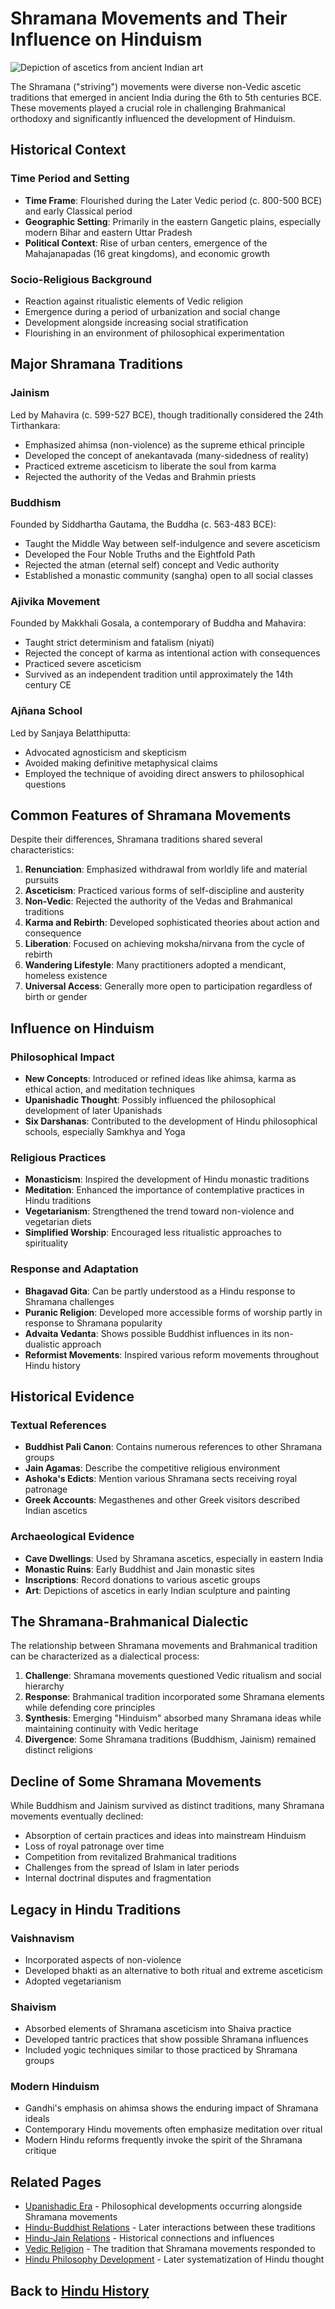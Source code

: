 # Shramana Movements and Their Influence on Hinduism

![Depiction of ascetics from ancient Indian art](shramana_ascetics.jpg)

The Shramana ("striving") movements were diverse non-Vedic ascetic traditions that emerged in ancient India during the 6th to 5th centuries BCE. These movements played a crucial role in challenging Brahmanical orthodoxy and significantly influenced the development of Hinduism.

## Historical Context

### Time Period and Setting

- **Time Frame**: Flourished during the Later Vedic period (c. 800-500 BCE) and early Classical period
- **Geographic Setting**: Primarily in the eastern Gangetic plains, especially modern Bihar and eastern Uttar Pradesh
- **Political Context**: Rise of urban centers, emergence of the Mahajanapadas (16 great kingdoms), and economic growth

### Socio-Religious Background

- Reaction against ritualistic elements of Vedic religion
- Emergence during a period of urbanization and social change
- Development alongside increasing social stratification
- Flourishing in an environment of philosophical experimentation

## Major Shramana Traditions

### Jainism

Led by Mahavira (c. 599-527 BCE), though traditionally considered the 24th Tirthankara:
- Emphasized ahimsa (non-violence) as the supreme ethical principle
- Developed the concept of anekantavada (many-sidedness of reality)
- Practiced extreme asceticism to liberate the soul from karma
- Rejected the authority of the Vedas and Brahmin priests

### Buddhism

Founded by Siddhartha Gautama, the Buddha (c. 563-483 BCE):
- Taught the Middle Way between self-indulgence and severe asceticism
- Developed the Four Noble Truths and the Eightfold Path
- Rejected the atman (eternal self) concept and Vedic authority
- Established a monastic community (sangha) open to all social classes

### Ajivika Movement

Founded by Makkhali Gosala, a contemporary of Buddha and Mahavira:
- Taught strict determinism and fatalism (niyati)
- Rejected the concept of karma as intentional action with consequences
- Practiced severe asceticism
- Survived as an independent tradition until approximately the 14th century CE

### Ajñana School

Led by Sanjaya Belatthiputta:
- Advocated agnosticism and skepticism
- Avoided making definitive metaphysical claims
- Employed the technique of avoiding direct answers to philosophical questions

## Common Features of Shramana Movements

Despite their differences, Shramana traditions shared several characteristics:

1. **Renunciation**: Emphasized withdrawal from worldly life and material pursuits
2. **Asceticism**: Practiced various forms of self-discipline and austerity
3. **Non-Vedic**: Rejected the authority of the Vedas and Brahmanical traditions
4. **Karma and Rebirth**: Developed sophisticated theories about action and consequence
5. **Liberation**: Focused on achieving moksha/nirvana from the cycle of rebirth
6. **Wandering Lifestyle**: Many practitioners adopted a mendicant, homeless existence
7. **Universal Access**: Generally more open to participation regardless of birth or gender

## Influence on Hinduism

### Philosophical Impact

- **New Concepts**: Introduced or refined ideas like ahimsa, karma as ethical action, and meditation techniques
- **Upanishadic Thought**: Possibly influenced the philosophical development of later Upanishads
- **Six Darshanas**: Contributed to the development of Hindu philosophical schools, especially Samkhya and Yoga

### Religious Practices

- **Monasticism**: Inspired the development of Hindu monastic traditions
- **Meditation**: Enhanced the importance of contemplative practices in Hindu traditions
- **Vegetarianism**: Strengthened the trend toward non-violence and vegetarian diets
- **Simplified Worship**: Encouraged less ritualistic approaches to spirituality

### Response and Adaptation

- **Bhagavad Gita**: Can be partly understood as a Hindu response to Shramana challenges
- **Puranic Religion**: Developed more accessible forms of worship partly in response to Shramana popularity
- **Advaita Vedanta**: Shows possible Buddhist influences in its non-dualistic approach
- **Reformist Movements**: Inspired various reform movements throughout Hindu history

## Historical Evidence

### Textual References

- **Buddhist Pali Canon**: Contains numerous references to other Shramana groups
- **Jain Agamas**: Describe the competitive religious environment
- **Ashoka's Edicts**: Mention various Shramana sects receiving royal patronage
- **Greek Accounts**: Megasthenes and other Greek visitors described Indian ascetics

### Archaeological Evidence

- **Cave Dwellings**: Used by Shramana ascetics, especially in eastern India
- **Monastic Ruins**: Early Buddhist and Jain monastic sites
- **Inscriptions**: Record donations to various ascetic groups
- **Art**: Depictions of ascetics in early Indian sculpture and painting

## The Shramana-Brahmanical Dialectic

The relationship between Shramana movements and Brahmanical tradition can be characterized as a dialectical process:

1. **Challenge**: Shramana movements questioned Vedic ritualism and social hierarchy
2. **Response**: Brahmanical tradition incorporated some Shramana elements while defending core principles
3. **Synthesis**: Emerging "Hinduism" absorbed many Shramana ideas while maintaining continuity with Vedic heritage
4. **Divergence**: Some Shramana traditions (Buddhism, Jainism) remained distinct religions

## Decline of Some Shramana Movements

While Buddhism and Jainism survived as distinct traditions, many Shramana movements eventually declined:

- Absorption of certain practices and ideas into mainstream Hinduism
- Loss of royal patronage over time
- Competition from revitalized Brahmanical traditions
- Challenges from the spread of Islam in later periods
- Internal doctrinal disputes and fragmentation

## Legacy in Hindu Traditions

### Vaishnavism

- Incorporated aspects of non-violence
- Developed bhakti as an alternative to both ritual and extreme asceticism
- Adopted vegetarianism

### Shaivism

- Absorbed elements of Shramana asceticism into Shaiva practice
- Developed tantric practices that show possible Shramana influences
- Included yogic techniques similar to those practiced by Shramana groups

### Modern Hinduism

- Gandhi's emphasis on ahimsa shows the enduring impact of Shramana ideals
- Contemporary Hindu movements often emphasize meditation over ritual
- Modern Hindu reforms frequently invoke the spirit of the Shramana critique

## Related Pages

- [Upanishadic Era](./upanishadic_era.md) - Philosophical developments occurring alongside Shramana movements
- [Hindu-Buddhist Relations](./hindu_buddhist_relations.md) - Later interactions between these traditions
- [Hindu-Jain Relations](./hindu_jain_relations.md) - Historical connections and influences
- [Vedic Religion](./vedic_religion.md) - The tradition that Shramana movements responded to
- [Hindu Philosophy Development](./hindu_philosophy_development.md) - Later systematization of Hindu thought

## Back to [Hindu History](./README.md)
